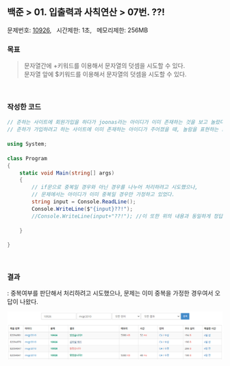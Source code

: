 
## 백준 > 01. 입출력과 사칙연산 > 07번. ??!    
문제번호: [10926](https://www.acmicpc.net/problem/10926), &nbsp; 시간제한: 1초, &nbsp; 메모리제한: 256MB

### 목표
>문자열간에 +키워드를 이용해서 문자열의 덧셈을 시도할 수 있다.    
>문자열 앞에 $키워드를 이용해서 문자열의 덧셈을 시도할 수 있다.    

<br>

### 작성한 코드   

```cs
// 준하는 사이트에 회원가입을 하다가 joonas라는 아이디가 이미 존재하는 것을 보고 놀랐다. 준하는 놀람을 ??!로 표현한다. 
// 준하가 가입하려고 하는 사이트에 이미 존재하는 아이디가 주어졌을 때, 놀람을 표현하는 프로그램을 작성하시오.

using System;

class Program
{
    static void Main(string[] args)
    {
        // if문으로 중복일 경우와 아닌 경우를 나누어 처리하려고 시도했으나,
        // 문제에서는 아이디가 이미 중복일 경우만 가정하고 있었다.
        string input = Console.ReadLine();
        Console.WriteLine($"{input}??!");
        //Console.WriteLine(input+"??!"); //이 또한 위의 내용과 동일하게 정답처리된다.

    }    
    
}
```

<br>

### 결과    
: 중복여부를 판단해서 처리하려고 시도했으나, 문제는 이미 중복을 가정한 경우여서 오답이 나왔다.

![01단계 07번문항 제출결과](00/result_07.png)
